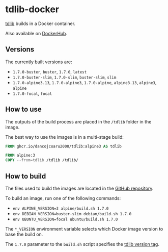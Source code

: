 # tdlib-docker

[tdlib](https://github.com/tdlib/td) builds in a Docker container.

Also available on [DockerHub](https://hub.docker.com/repository/docker/kbruen/tdlib).

## Versions

The currently built versions are:

- `1.7.0-buster`, `buster`, `1.7.0`, `latest`
- `1.7.0-buster-slim`, `1.7.0-slim`, `buster-slim`, `slim`
- `1.7.0-alpine3.13`, `1.7.0-alpine3`, `1.7.0-alpine`, `alpine3.13`, `alpine3`, `alpine`
- `1.7.0-focal`, `focal`

## How to use

The outputs of the build process are placed in the `/tdlib` folder in the image.

The best way to use the images is in a multi-stage build:

```dockerfile
FROM ghcr.io/dancojcoaru2000/tdlib:alpine3 AS tdlib

FROM alpine:3
COPY --from=tdlib /tdlib /tdlib/
```

## How to build

The files used to build the images are located in the [GitHub repository](https://github.com/dancojocaru2000/tdlib-docker).

To build an image, run one of the following commands:

- `env ALPINE_VERSION=3 alpine/build.sh 1.7.0`
- `env DEBIAN_VERSION=buster-slim debian/build.sh 1.7.0`
- `env UBUNTU_VERSION=focal ubuntu/build.sh 1.7.0`

The `*_VERSION` environment variable selects which Docker image version to base the build on.

The `1.7.0` parameter to the `build.sh` script specifies the [tdlib version tag](https://github.com/tdlib/td/tags).
